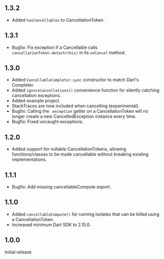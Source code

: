 ## 1.3.2

* Added `hasCancellables` to CancellationToken.

## 1.3.1

* Bugfix: Fix exception if a Cancellable calls `cancellationToken.detach(this)` in its `onCancel` method.

## 1.3.0

* Added `CancellableCompleter.sync` constructor to match Dart's Completer.
* Added `ignoreCancellations()` convenience function for silently catching cancellation exceptions.
* Added example project.
* StackTraces are now included when cancelling (experimental).
* Bugfix: Calling the `.exception` getter on a CancellationToken will no longer create a new CancelledException instance every time.
* Bugfix: Fixed uncaught exceptions.

## 1.2.0

* Added support for nullable CancellationTokens, allowing functions/classes to be made cancellable without breaking existing implementations.

## 1.1.1

* Bugfix: Add missing cancellableCompute export.

## 1.1.0

* Added `cancellableCompute()` for running isolates that can be killed using a CancellationToken.
* Increased minimum Dart SDK to 2.15.0.

## 1.0.0

Initial release